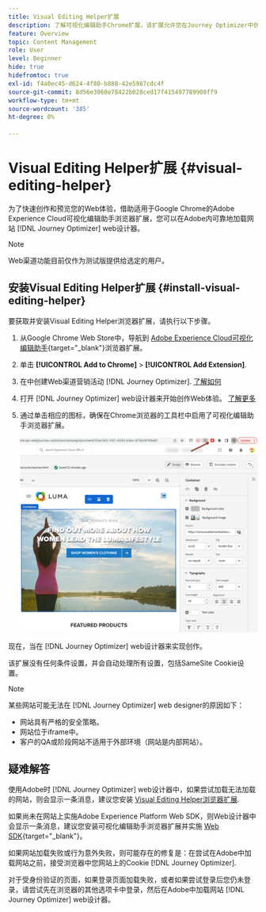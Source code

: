 ```yaml
---
title: Visual Editing Helper扩展
description: 了解可视化编辑助手Chrome扩展，该扩展允许您在Journey Optimizer中创作和预览网页
feature: Overview
topic: Content Management
role: User
level: Beginner
hide: true
hidefromtoc: true
exl-id: f4a0ec45-d624-4f80-b888-42e5987cdc4f
source-git-commit: 8d56e3060e78422b028ced17f415497789908ff9
workflow-type: tm+mt
source-wordcount: '385'
ht-degree: 0%

---
```


# Visual Editing Helper扩展 {#visual-editing-helper}

为了快速创作和预览您的Web体验，借助适用于Google Chrome的Adobe Experience Cloud可视化编辑助手浏览器扩展，您可以在Adobe内可靠地加载网站 [!DNL Journey Optimizer] web设计器。

>[!NOTE]
>
>Web渠道功能目前仅作为测试版提供给选定的用户。

## 安装Visual Editing Helper扩展 {#install-visual-editing-helper}

要获取并安装Visual Editing Helper浏览器扩展，请执行以下步骤。

1. 从Google Chrome Web Store中，导航到 [Adobe Experience Cloud可视化编辑助手](https://chrome.google.com/webstore/detail/adobe-experience-cloud-vi/kgmjjkfjacffaebgpkpcllakjifppnca){target=&quot;_blank&quot;}浏览器扩展。

1. 单击 **[!UICONTROL Add to Chrome]** > **[!UICONTROL Add Extension]**.

1. 在中创建Web渠道营销活动 [!DNL Journey Optimizer]. [了解如何](author-web.md#create-web-campaign)

1. 打开 [!DNL Journey Optimizer] web设计器来开始创作Web体验。 [了解更多](author-web.md)

1. 通过单击相应的图标，确保在Chrome浏览器的工具栏中启用了可视化编辑助手浏览器扩展。

   ![](assets/web-visual-editing-extension.png)

现在，当在 [!DNL Journey Optimizer] web设计器来实现创作。

该扩展没有任何条件设置，并会自动处理所有设置，包括SameSite Cookie设置。

>[!NOTE]
>
>某些网站可能无法在 [!DNL Journey Optimizer] web designer的原因如下：
>
> * 网站具有严格的安全策略。
> * 网站位于iframe中。
> * 客户的QA或阶段网站不适用于外部环境（网站是内部网站）。


## 疑难解答

使用Adobe时 [!DNL Journey Optimizer] web设计器中，如果尝试加载无法加载的网站，则会显示一条消息，建议您安装 [Visual Editing Helper浏览器扩展](#install-visual-editing-helper).

如果尚未在网站上实施Adobe Experience Platform Web SDK，则Web设计器中会显示一条消息，建议您安装可视化编辑助手浏览器扩展并实施 [Web SDK](https://experienceleague.adobe.com/docs/platform-learn/implement-web-sdk/overview.html){target=&quot;_blank&quot;}。

如果网站加载失败或行为意外失败，则可能存在的修复是：在尝试在Adobe中加载网站之前，接受浏览器中您网站上的Cookie [!DNL Journey Optimizer].

对于受身份验证的页面，如果登录页面加载失败，或者如果尝试登录后您仍未登录，请尝试先在浏览器的其他选项卡中登录，然后在Adobe中加载网站 [!DNL Journey Optimizer] web设计器。
